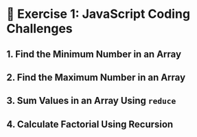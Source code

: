 # 🚀 **Exercise 1: JavaScript Coding Challenges**


## 1. **Find the Minimum Number in an Array**

## 2. **Find the Maximum Number in an Array**

## 3. **Sum Values in an Array Using `reduce`**

## 4. **Calculate Factorial Using Recursion**

